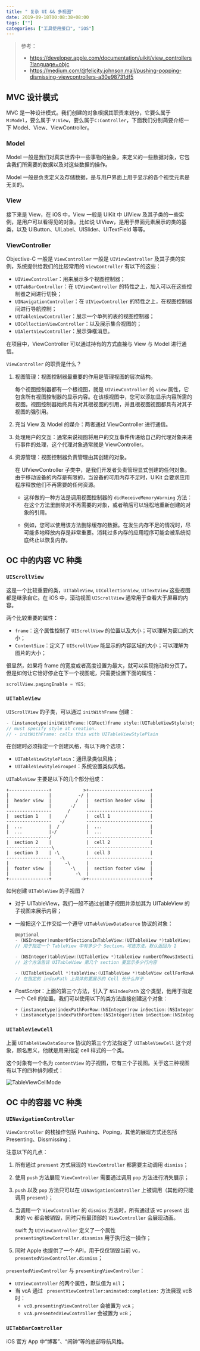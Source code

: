 ```yaml
---
title: " 复杂 UI && 多视图"
date: 2019-09-18T00:08:38+08:00
tags: [""]
categories: ["工具使用接口", "iOS"]
---
```


> 参考：
>
> - https://developer.apple.com/documentation/uikit/view_controllers?language=objc
> - https://medium.com/@felicity.johnson.mail/pushing-popping-dismissing-viewcontrollers-a30e98731df5


## MVC 设计模式

MVC 是一种设计模式。我们创建的对象根据其职责来划分，它要么属于 `M:Model`，要么属于 `V:View`，要么属于`C:Controller`，下面我们分别简要介绍一下 Model、View、ViewController。

### Model

Model 一般是我们对真实世界中一些事物的抽象，来定义的一些数据对象，它包含我们所需要的数据以及对这些数据的操作。

Model 一般是负责定义及存储数据，是与用户界面上用于显示的各个视觉元素是无关的。 

### View

接下来是 View，在 iOS 中，View 一般是 UIKit 中 UIView 及其子类的一些实例，是用户可以看得见的对象。比如说 UIView，是用于界面元素展示的类的基类，以及 UIButton、UILabel、UISlider、UITextField 等等。

### ViewController

Objective-C 一般是 `ViewController` 一般是 `UIViewController` 及其子类的实例，系统提供给我们的比较常用的 `ViewController` 有以下的这些：

- `UIViewController`：用来展示多个视图控制器；
- `UITabBarController`：在 `UIViewController` 的特性之上，加入可以在这些控制器之间进行切换；
- `UINavigationController`：在 `UIViewController` 的特性之上，在视图控制器间进行导航控制；
- `UITableViewController`：展示一个单列的表的视图控制器；
- `UICollectionViewController`：以及展示集合视图的；
- `UIAlertViewController`：展示弹框消息。

在项目中，ViewController 可以通过持有的方式直接与 View 与 Model 进行通信。

`ViewController` 的职责是什么？

1. 视图管理：视图控制器最重要的作用是管理视图的层次结构。

   每个视图控制器都有一个根视图，就是 `UIViewController` 的 `view` 属性，它包含所有视图控制器的显示内容。在该根视图中，您可以添加显示内容所需的视图。视图控制器始终具有对其根视图的引用，并且根视图视图都具有对其子视图的强引用。

2. 充当 View 及 Model 的媒介：两者通过 ViewController 进行通信。

3. 处理用户的交互：通常来说视图将用户的交互事件传递给自己的代理对象来进行事件的处理，这个代理对象通常就是 ViewController。

4. 资源管理：视图控制器负责管理由其创建的对象。

   在 UIViewController 子类中，是我们开发者负责管理显式创建的任何对象。由于移动设备的内存是有限的，当设备的可用内存不足时，UIKit 会要求应用程序释放他们不再需要的任何资源。

   - 这样做的一种方法是调用视图控制器的 `didReceiveMemoryWarning` 方法：在这个方法里删除对不再需要的对象，或者稍后可以轻松地重新创建的对象的引用。

   - 例如，您可以使用该方法删除缓存的数据。在发生内存不足的情况时，尽可能多地释放内存是非常重要。消耗过多内存的应用程序可能会被系统彻底终止以恢复内存。

## OC 中的内容 VC 种类

### `UIScrollView`

这是一个比较重要的类，`UITableView`, `UICollectionView`, `UITextView` 这些视图都是继承自它。在 iOS 中，滚动视图 `UIScrollView` 通常用于查看大于屏幕的内容。

两个比较重要的属性：

- `frame`：这个属性控制了 `UIScrollView` 的位置以及大小；可以理解为窗口的大小；
- `ContentSize`：定义了 `UIScrollView` 能显示的内容区域的大小；可以理解为图片的大小；

很显然，如果将 frame 的宽度或者高度设置为最大，就可以实现拖动和分页了。但是如何让它恰好停止在下一个视图呢，只需要设置下面的属性：

```objective-c
scrollView.pagingEnable = YES;
```

### `UITableView`

`UIScrollView` 的子类，可以通过 `initWithFrame` 创建：

```objective-c
- (instancetype)initWithFrame:(CGRect)frame style:(UITableViewStyle)style NS_DESIGNATED_INITIALIZER;
// must specify style at creation.
// - initWithFrame: calls this with UITableViewStylePlain
```

在创建时必须指定一个创建风格，有以下两个选项：

- `UITableViewStylePlain`：通讯录类似风格；
- `UITableViewStyleGrouped`：系统设置类似风格。

`UITableView` 主要是以下的几个部分组成：

```
+---------------+            >+-----------------------+ 
|               |          -/ |                       | 
|  header view  |         /   |  section header view  | 
|               |       -/    |                       | 
-----------------      /      ------------------------- 
|  section 1    |     /       |  cell 1               | 
-----------------   -/        ------------------------- 
|  ...          |  /          |  ...                  | 
|  ...          |-/           |  ...                  | 
----------------/             ------------------------- 
|  section 2    |             |  cell 2               | 
-----------------\            ------------------------- 
|  section 3    | -\          |  cell 3               | 
-----------------   -\        ------------------------- 
|               |     -\      |                       | 
|  footer view  |       -\    |  section footer view  | 
|               |         -\  |                       | 
+---------------+           ->+-----------------------+ 
```

如何创建 `UITableView` 的子视图？

- 对于 UITableView，我们一般不通过创建子视图并添加其为 UITableView 的子视图来展示内容；

- 一般把这个工作交给一个遵守 `UITableViewDataSource` 协议的对象：

  ```objective-c
  @optional
  - (NSInteger)numberOfSectionsInTableView:(UITableView *)tableView;
  // 用于指定一个 TableView 中有多少个 Section。可选方法，默认返回为 1
  
  - (NSInteger)tableView:(UITableView *)tableView numberOfRowsInSection:(NSInteger)section;
  // 这个方法告诉 UITableView 第几个 section 要显示多少行内容
  
  - (UITableViewCell *)tableView:(UITableView *)tableView cellForRowAtIndexPath:(NSIndexPath *)indexPath;
  // 在指定的 indexPath 上具体的要展示的 Cell 长什么样子
  ```

- *PostScript*：上面的第三个方法，引入了 `NSIndexPath` 这个类型，他用于指定一个 Cell 的位置。我们可以使用以下的类方法直接创建这个对象：

  ```objective-c
  + (instancetype)indexPathForRow:(NSInteger)row inSection:(NSInteger)section;
  + (instancetype)indexPathForItem:(NSInteger)item inSection:(NSInteger)section NS_AVAILABLE_IOS(6_0);
  ```

### `UITableViewCell`

上面 `UITableViewDataSource` 协议的第三个方法指定了 `UITableViewCell` 这个对象，顾名思义，他就是用来指定 cell 样式的一个类。

这个对象有一个名为 `contentView` 的子视图，它有三个子视图。关于这三种视图有以下的四种排列模式：

![TableViewCellMode](../TableViewCellMode.png)

## OC 中的容器 VC 种类

### `UINavigationController`

`ViewController` 的栈操作包括 Pushing、Poping，其他的展现方式还包括 Presenting、Dissmissing；

注意以下的几点：

1. 所有通过 `prensent` 方式展现的 `ViewController` 都需要主动调用 `dismiss`；

2. 使用 `push` 方法展现 `ViewController` 需要通过调用 `pop` 方法进行消失展示；

3. `push` 以及 `pop` 方法只可以在 `UINavigationController` 上被调用（其他的只能调用 `present`）；

4. 当调用一个 `ViewController` 的 `dismiss` 方法时，所有通过该 vc `present` 出来的 vc 都会被销毁，同时只有最顶部的 `ViewController` 会展现动画。

   swift 为 `UIViewController` 定义了一个属性 `presentingViewController.dissmiss` 用于执行这一操作；

5. 同时 Apple 也提供了一个 API，用于仅仅销毁当前 vc，`presentedViewController.dismiss`；

`presentedViewController` 与 `presentingViewController`：

- `UIViewController` 的两个属性，默认值为 `nil`；
- 当 vcA 通过 ` presentViewController:animated:completion:` 方法展现 vcB 时：
  - `vcB.presentingViewController` 会被置为 `vcA`；
  - `vcA.presentedViewController` 会被置为 `vcB`；

### `UITabBarController`

iOS 官方 App 中“博客”、“闹钟”等的底部导航风格。
